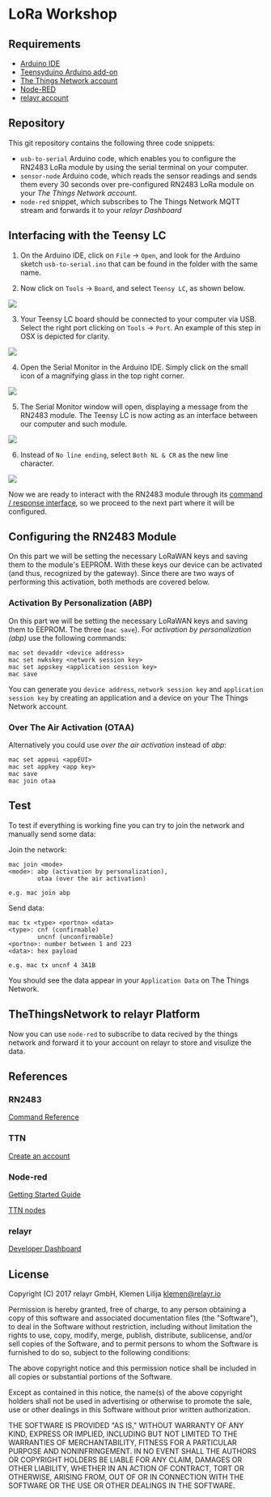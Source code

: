 # LoRa Workshop

## Requirements

* [Arduino IDE](https://www.arduino.cc/en/main/software)
* [Teensyduino Arduino add-on](https://www.pjrc.com/teensy/td_download.html)
* [The Things Network account](https://www.thethingsnetwork.org/)
* [Node-RED](https://nodered.org/docs/getting-started/installation)
* [relayr account](https://developer.relayr.io/)

## Repository

This git repository contains the following three code snippets:

* `usb-to-serial` Arduino code, which enables you to configure the RN2483 LoRa module by using the serial terminal on your computer.
* `sensor-node` Arduino code, which reads the sensor readings and sends them every 30 seconds over pre-configured RN2483 LoRa module on your *The Things Network account*.
* `node-red` snippet, which subscribes to The Things Network MQTT stream and forwards it to your *relayr Dashboard*

## Interfacing with the Teensy LC

1. On the Arduino IDE, click on `File` → `Open`, and look for the Arduino sketch `usb-to-serial.ino` that can be found in the folder with the same name.

2. Now click on `Tools` → `Board`, and select `Teensy LC`, as shown below.

  ![](./assets/arduino_ide_mac_board_selection.png)

3. Your Teensy LC board should be connected to your computer via USB. Select the right port clicking on `Tools` → `Port`. An example of this step in OSX is depicted for clarity.

  ![](./assets/arduino_ide_mac_port_selection.png)

4. Open the Serial Monitor in the Arduino IDE. Simply click on the small icon of a magnifying glass in the top right corner.

  ![](./assets/arduino_ide_serial_monitor_button.png)

5. The Serial Monitor window will open, displaying a message from the RN2483 module. The Teensy LC is now acting as an interface between our computer and such module.

  ![](./assets/arduino_ide_serial_monitor_window.png)

6. Instead of `No line ending`, select `Both NL & CR` as the new line character.

  ![](./assets/arduino_ide_serial_monitor_NL_CR.png)

Now we are ready to interact with the RN2483 module through its [command / response interface](http://ww1.microchip.com/downloads/en/DeviceDoc/40001784B.pdf), so we proceed to the next part where it will be configured.

## Configuring the RN2483 Module

On this part we will be setting the necessary LoRaWAN keys and saving them to the module's EEPROM. With these keys our device can be activated (and thus, recognized by the gateway). Since there are two ways of performing this activation, both methods are covered below.

### Activation By Personalization (ABP)

On this part we will be setting the necessary LoRaWAN keys and saving them to EEPROM. The three  (`mac save`). For *activation by personalization (abp)* use the following commands:

```
mac set devaddr <device address>
mac set nwkskey <network session key>
mac set appskey <application session key>
mac save
```

You can generate you `device address`, `network session key` and `application session key` by creating an application and a device on your The Things Network account.

### Over The Air Activation (OTAA)

Alternatively you could use *over the air activation* instead of *abp*:

```
mac set appeui <appEUI>
mac set appkey <app key>
mac save
mac join otaa
```

## Test

To test if everything is working fine you can try to join the network and manually send some data:

Join the network:

```
mac join <mode>
<mode>: abp (activation by personalization),
        otaa (over the air activation)

e.g. mac join abp
```

Send data:

```
mac tx <type> <portno> <data>
<type>: cnf (confirmable)
        uncnf (unconfirmable)
<portno>: number between 1 and 223
<data>: hex payload

e.g. mac tx uncnf 4 3A1B
```

You should see the data appear in your `Application Data` on The Things Network.

## TheThingsNetwork to relayr Platform

Now you can use `node-red` to subscribe to data recived by the things network and forward it to your account on relayr to store and visulize the data.

## References

### RN2483

[Command Reference](http://ww1.microchip.com/downloads/en/DeviceDoc/40001784B.pdf)

### TTN

[Create an account](https://account.thethingsnetwork.org/register)

### Node-red

[Getting Started Guide](https://nodered.org/docs/getting-started/)

[TTN nodes](https://www.npmjs.com/package/node-red-contrib-ttn)

### relayr

[Developer Dashboard](https://developer.relayr.io/)

## License

Copyright (C) 2017 relayr GmbH, Klemen Lilija <klemen@relayr.io>

Permission is hereby granted, free of charge, to any person obtaining a copy of this software and associated documentation files (the "Software"), to deal in the Software without restriction, including without limitation the rights to use, copy, modify, merge, publish, distribute, sublicense, and/or sell copies of the Software, and to permit persons to whom the Software is furnished to do so, subject to the following conditions:

The above copyright notice and this permission notice shall be included in all copies or substantial portions of the Software.

Except as contained in this notice, the name(s) of the above copyright holders shall not be used in advertising or otherwise to promote the sale, use or other dealings in this Software without prior written authorization.

THE SOFTWARE IS PROVIDED "AS IS," WITHOUT WARRANTY OF ANY KIND, EXPRESS OR IMPLIED, INCLUDING BUT NOT LIMITED TO THE WARRANTIES OF MERCHANTABILITY, FITNESS FOR A PARTICULAR PURPOSE AND NONINFRINGEMENT.  IN NO EVENT SHALL THE AUTHORS OR COPYRIGHT HOLDERS BE LIABLE FOR ANY CLAIM, DAMAGES OR OTHER LIABILITY, WHETHER IN AN ACTION OF CONTRACT, TORT OR OTHERWISE, ARISING FROM, OUT OF OR IN CONNECTION WITH THE SOFTWARE OR THE USE OR OTHER DEALINGS IN THE SOFTWARE.